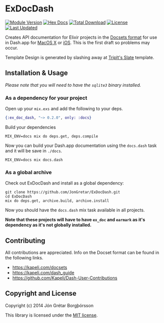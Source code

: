 # ExDocDash

[![Module Version](https://img.shields.io/hexpm/v/ex_doc_dash.svg)](https://hex.pm/packages/ex_doc_dash)
[![Hex Docs](https://img.shields.io/badge/hex-docs-lightgreen.svg)](https://hexdocs.pm/ex_doc_dash/)
[![Total Download](https://img.shields.io/hexpm/dt/ex_doc_dash.svg)](https://hex.pm/packages/ex_doc_dash)
[![License](https://img.shields.io/hexpm/l/ex_doc_dash.svg)](https://github.com/JonGretar/ExDocDash/blob/master/LICENSE.md)
[![Last Updated](https://img.shields.io/github/last-commit/JonGretar/ExDocDash.svg)](https://github.com/JonGretar/ExDocDash/commits/master)

Creates API documentation for Elixir projects in the [Docsets format](http://kapeli.com/docsets) for use in Dash.app for [MacOS X](http://kapeli.com/dash) or [iOS](http://kapeli.com/dash_ios). This is the first draft so problems may occur.

Template Design is generated by slashing away at [TripIt's Slate](https://github.com/tripit/slate) template.

## Installation & Usage

*Please note that you will need to have the `sqlite3` binary installed.*

### As a dependency for your project

Open up your `mix.exs` and add the following to your deps.

```elixir
{:ex_doc_dash, "~> 0.2.0", only: :docs}
```

Build your dependencies

```console
MIX_ENV=docs mix do deps.get, deps.compile
```

Now you can build your Dash.app documentation using the `docs.dash` task and it will be save in `./docs`.

```console
MIX_ENV=docs mix docs.dash
```

### As a global archive

Check out ExDocDash and install as a global dependency:

```console
git clone https://github.com/JonGretar/ExDocDash.git
cd ExDocDash
mix do deps.get, archive.build, archive.install
```

Now you should have the `docs.dash` mix task available in all projects.

**Note that these projects will have to have `ex_doc` and `earmark` as it's dependency as it's not globally installed.**


## Contributing

All contributions are appreciated. Info on the Docset format can be found in the following links.

 * https://kapeli.com/docsets
 * https://kapeli.com/dash_guide
 * https://github.com/Kapeli/Dash-User-Contributions

## Copyright and License

Copyright (c) 2014 Jón Grétar Borgþórsson

This library is licensed under the [MIT license](./LICENSE.md).
